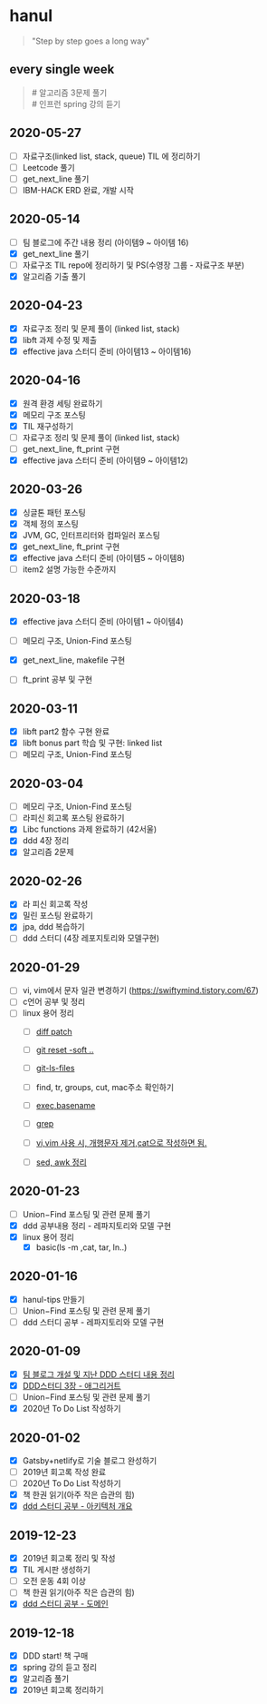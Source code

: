 # hanul
>"Step by step goes a long way"

## every single week
> \# 알고리즘 3문제 풀기<br> 
> \# 인프런 spring 강의 듣기

## 2020-05-27
- [ ] 자료구조(linked list, stack, queue) TIL 에 정리하기
- [ ] Leetcode 풀기
- [ ] get_next_line 풀기
- [ ] IBM-HACK ERD 완료, 개발 시작

## 2020-05-14
- [ ] 팀 블로그에 주간 내용 정리 (아이템9 ~ 아이템 16)
- [x] get_next_line 풀기
- [ ] 자료구조 TIL repo에 정리하기 및 PS(수영장 그룹 - 자료구조 부분)
- [x] 알고리즘 기출 풀기

## 2020-04-23
- [x] 자료구조 정리 및 문제 풀이 (linked list, stack)
- [x] libft 과제 수정 및 제출
- [x] effective java 스터디 준비 (아이템13 ~ 아이템16)

## 2020-04-16
- [x] 원격 환경 세팅 완료하기
- [x] 메모리 구조 포스팅
- [x] TIL 재구성하기 
- [ ] 자료구조 정리 및 문제 풀이 (linked list, stack)
- [ ] get_next_line, ft_print 구현
- [x] effective java 스터디 준비 (아이템9 ~ 아이템12)

## 2020-03-26
- [x] 싱글톤 패턴 포스팅
- [x] 객체 정의 포스팅
- [x] JVM, GC, 인터프리터와 컴파일러 포스팅
- [x] get_next_line, ft_print 구현
- [x] effective java 스터디 준비 (아이템5 ~ 아이템8)
- [ ] item2 설명 가능한 수준까지

## 2020-03-18
- [x] effective java 스터디 준비 (아이템1 ~ 아이템4)
- [ ] 메모리 구조, Union-Find 포스팅
- [x] get_next_line, makefile 구현
- [ ] ft_print 공부 및 구현


## 2020-03-11
- [x] libft part2 함수 구현 완료
- [x] libft bonus part 학습 및 구현: linked list
- [ ] 메모리 구조, Union-Find 포스팅

## 2020-03-04
- [ ] 메모리 구조, Union-Find 포스팅
- [ ] 라피신 회고록 포스팅 완료하기
- [x] Libc functions 과제 완료하기 (42서울)
- [x] ddd 4장 정리
- [x] 알고리즘 2문제

## 2020-02-26
- [x] 라 피신 회고록 작성
- [x] 밀린 포스팅 완료하기
- [x] jpa, ddd 복습하기
- [ ] ddd 스터디 (4장 레포지토리와 모델구현)

## 2020-01-29
- [ ] vi, vim에서 문자 일관 변경하기 (https://swiftymind.tistory.com/67)
- [ ] c언어 공부 및 정리
- [ ] linux 용어 정리
  - [ ] [diff patch](https://hiseon.me/c/diff-patch/)
  - [ ] [git reset -soft ..](https://suwoni-codelab.com/git/2018/04/05/Git-reset/)
  - [ ] [git-ls-files](https://explainshell.com/explain?cmd=git-ls-files+-m+-o+-i+--exclude-standard)
  - [ ] find, tr, groups, cut, mac주소 확인하기
  - [ ] [exec,basename](https://m.blog.naver.com/PostView.nhn?blogId=onlyoll&logNo=220281085129&proxyReferer=https%3A%2F%2Fwww.google.com%2F)
  - [ ] [grep](https://ra2kstar.tistory.com/100)
  - [ ] [vi,vim 사용 시, 개행문자 제거,cat으로 작성하면 됨.](https://jootc.com/p/20180305676)
  - [ ] [sed, awk 정리](https://mozi.tistory.com/35)

  
## 2020-01-23
- [ ] Union−Find 포스팅 및 관련 문제 풀기
- [x] ddd 공부내용 정리 - 레파지토리와 모델 구현
- [x] linux 용어 정리
  - [x] basic(ls -m ,cat, tar, ln..)
  
## 2020-01-16
- [x] hanul-tips 만들기
- [ ] Union−Find 포스팅 및 관련 문제 풀기
- [ ] ddd 스터디 공부 - 레파지토리와 모델 구현

## 2020-01-09
- [x] [팀 블로그 개설 및 지난 DDD 스터디 내용 정리](https://team-hst.netlify.com/category/domaindrivendesign/)
- [x] [DDD스터디 3장 - 애그리거트](https://hanul-dev.netlify.com/DomainDrivenDesign/애그리거트)
- [ ] Union−Find 포스팅 및 관련 문제 풀기
- [x] 2020년 To Do List 작성하기

## 2020-01-02
- [x] Gatsby+netlify로 기술 블로그 완성하기
- [ ] 2019년 회고록 작성 완료
- [ ] 2020년 To Do List 작성하기
- [x] 책 한권 읽기(아주 작은 습관의 힘)
- [x] [ddd 스터디 공부 - 아키텍처 개요](https://hanul-dev.netlify.com/DomainDrivenDesign/아키텍처-개요)

## 2019-12-23
- [x] 2019년 회고록 정리 및 작성
- [x] TIL 게시판 생성하기
- [ ] 오전 운동 4회 이상
- [ ] 책 한권 읽기(아주 작은 습관의 힘)
- [x] [ddd 스터디 공부 - 도메인](https://hanul-dev.netlify.com/DomainDrivenDesign/도메인-모델-시작)

## 2019-12-18
- [x] DDD start! 책 구매
- [x] spring 강의 듣고 정리
- [x] 알고리즘 풀기
- [x] 2019년 회고록 정리하기
